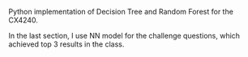 Python implementation of Decision Tree and Random Forest for the CX4240.   

In the last section, I use NN model for the challenge questions, which achieved top 3 results in the class.
